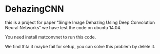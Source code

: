 # DehazingCNN
this is a project for paper “Single Image Dehazing Using Deep Convolution Neural Networks”
we have test the code on ubuntu 14.04. 

You need install matconvnet to run this code.


We find thta it maybe fail for setup, you can solve this problem by delele it.
